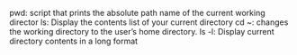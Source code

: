 pwd: script that prints the absolute path name of the current working director
ls: Display the contents list of your current directory
cd ~: changes the working directory to the user’s home directory.
ls -l: Display current directory contents in a long format

